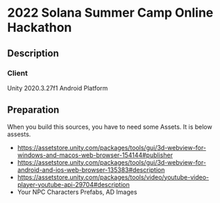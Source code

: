 # 2022 Solana Summer Camp Online Hackathon

## Description
### Client
Unity 2020.3.27f1
Android Platform

## Preparation
When you build this sources, you have to need some Assets. 
It is below assests.
- https://assetstore.unity.com/packages/tools/gui/3d-webview-for-windows-and-macos-web-browser-154144#publisher
- https://assetstore.unity.com/packages/tools/gui/3d-webview-for-android-and-ios-web-browser-135383#description
- https://assetstore.unity.com/packages/tools/video/youtube-video-player-youtube-api-29704#description
- Your NPC Characters Prefabs, AD Images